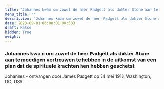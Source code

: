 ```yaml
---
title: "Johannes kwam om zowel de heer Padgett als dokter Stone aan te moedigen vertrouwen te hebben in de uitkomst van een plan dat de spirituele krachten hen hebben geschetst"
menu_title: ""
description: "Johannes kwam om zowel de heer Padgett als dokter Stone aan te moedigen vertrouwen te hebben in de uitkomst van een plan dat de spirituele krachten hen hebben geschetst"
date: 2023-09-01 06:00:01+00:533
draft: False
hidden: True
weight:
---
```

### Johannes kwam om zowel de heer Padgett als dokter Stone aan te moedigen vertrouwen te hebben in de uitkomst van een plan dat de spirituele krachten hen hebben geschetst

Johannes - ontvangen door James Padgett op 24 mei 1916, Washington, DC, USA.
